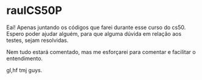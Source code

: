 # raulCS50P

Eaí! Apenas juntando os códigos que farei durante esse curso do cs50. 
Espero poder ajudar alguém, para que alguma dúvida em relação aos testes, sejam resolvidas. 

Nem tudo estará comentado, mas me esforçarei para comentar e facilitar o entendimento. 

gl,hf tmj guys.